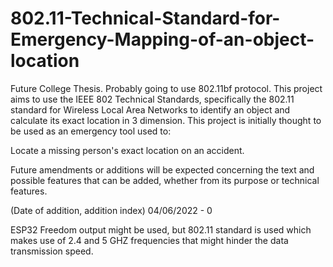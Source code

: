 # 802.11-Technical-Standard-for-Emergency-Mapping-of-an-object-location
Future College Thesis. Probably going to use 802.11bf protocol.
This project aims to use the IEEE 802 Technical Standards, specifically the 802.11 standard for Wireless Local Area Networks
to identify an object and calculate its exact location in 3 dimension.
This project is initially thought to be used as an emergency tool used to:

Locate a missing person's exact location on an accident.


Future amendments or additions will be expected concerning the text and possible features that can be added, whether from its purpose or technical features.

(Date of addition, addition index)
04/06/2022 - 0

ESP32 Freedom output might be used, but 802.11 standard is used which makes use of 2.4 and 5 GHZ frequencies that might hinder the data transmission speed.

